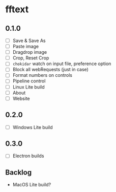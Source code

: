 # fftext

## 0.1.0

- [ ] Save & Save As
- [ ] Paste image
- [ ] Dragdrop image
- [ ] Crop, Reset Crop
- [ ] `chokidar` watch on input file, preference option
- [ ] Block all webRequests (just in case)
- [ ] Format numbers on controls
- [ ] Pipeline control
- [ ] Linux Lite build
- [ ] About
- [ ] Website

## 0.2.0

- [ ] Windows Lite build

## 0.3.0

- [ ] Electron builds

## Backlog

- MacOS Lite build?
